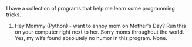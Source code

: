 I have a collection of programs that help me learn some programming tricks.

1. Hey Mommy (Python) - want to annoy mom on Mother's Day?  Run this on your computer right next to her.  Sorry moms throughout the world.  Yes, my wife found absolutely no humor in this program.  None.
